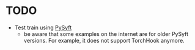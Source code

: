 # TODO

- Test train using [PySyft](https://github.com/OpenMined/PySyft)
    - be aware that some examples on the internet are for older PySyft versions. For example, it does not support TorchHook anymore.

